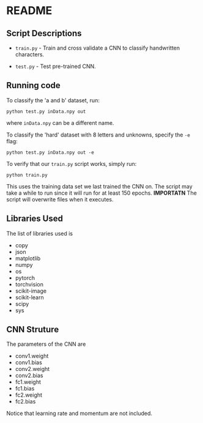 # README

## Script Descriptions

- `train.py` - Train and cross validate a CNN to classify handwritten characters.

- `test.py` - Test pre-trained CNN.

## Running code

To classify the 'a and b' dataset, run:

```
python test.py inData.npy out
```

where `inData.npy` can be a different name.

To classify the 'hard' dataset with 8 letters and unknowns, specify the `-e` flag:

```
python test.py inData.npy out -e
```

To verify that our `train.py` script works, simply run:

```
python train.py
```

This uses the training data set we last trained the CNN on. The script may take
a while to run since it will run for at least 150 epochs. **IMPORTATN** The
script will overwrite files when it executes.

## Libraries Used

The list of libraries used is

- copy
- json
- matplotlib
- numpy
- os
- pytorch
- torchvision
- scikit-image
- scikit-learn
- scipy
- sys

## CNN Struture

The parameters of the CNN are

- conv1.weight
- conv1.bias
- conv2.weight
- conv2.bias
- fc1.weight
- fc1.bias
- fc2.weight
- fc2.bias

Notice that learning rate and momentum are not included.